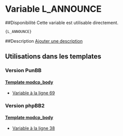 # Variable L_ANNOUNCE

##Disponibilité
Cette variable est utilisable directement.

```html
{L_ANNOUNCE}
```

##Description
[Ajouter une description](https://fa-tvars.appspot.com/var/L_ANNOUNCE)

## Utilisations dans les templates

### Version PunBB

#### [Template modcp_body](punbb/modcp_body.md#readme)
* [Variable &agrave; la ligne 69](../punbb/modcp_body.tpl#L69)

### Version phpBB2

#### [Template modcp_body](subsilver/modcp_body.md#readme)
* [Variable &agrave; la ligne 38](../subsilver/modcp_body.tpl#L38)